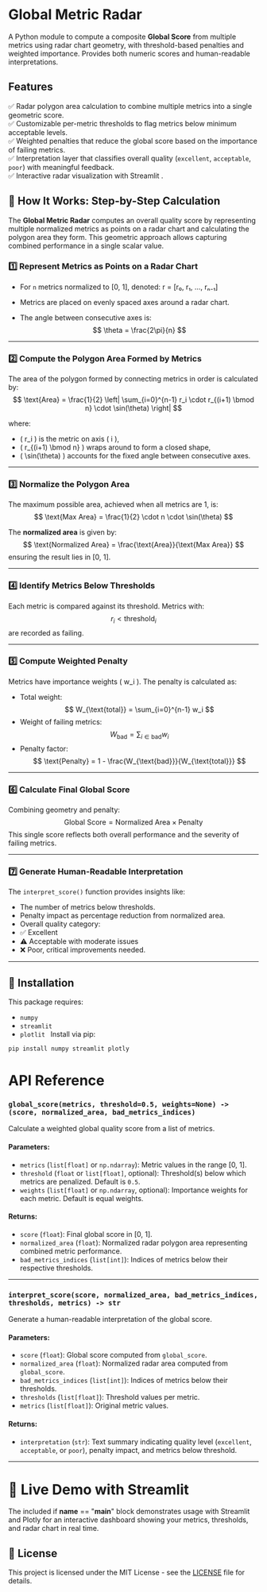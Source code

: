 # Global Metric Radar

A Python module to compute a composite **Global Score** from multiple metrics using radar chart geometry, with threshold-based penalties and weighted importance. Provides both numeric scores and human-readable interpretations.

##  Features

✅ Radar polygon area calculation to combine multiple metrics into a single geometric score.  
✅ Customizable per-metric thresholds to flag metrics below minimum acceptable levels.  
✅ Weighted penalties that reduce the global score based on the importance of failing metrics.  
✅ Interpretation layer that classifies overall quality (`excellent`, `acceptable`, `poor`) with meaningful feedback.  
✅ Interactive radar visualization with Streamlit .  

## 📐 How It Works: Step-by-Step Calculation

The **Global Metric Radar** computes an overall quality score by representing multiple normalized metrics as points on a radar chart and calculating the polygon area they form. This geometric approach allows capturing combined performance in a single scalar value.

### 1️⃣ Represent Metrics as Points on a Radar Chart

- For `n` metrics normalized to [0, 1], denoted:
r = [r₀, r₁, ..., rₙ₋₁]


- Metrics are placed on evenly spaced axes around a radar chart.
- The angle between consecutive axes is:
$$
\theta = \frac{2\pi}{n}
$$

---

### 2️⃣ Compute the Polygon Area Formed by Metrics

The area of the polygon formed by connecting metrics in order is calculated by:
$$
\text{Area} = \frac{1}{2} \left| \sum_{i=0}^{n-1} r_i \cdot r_{(i+1) \bmod n} \cdot \sin(\theta) \right|
$$

where:
- \( r_i \) is the metric on axis \( i \),
- \( r_{(i+1) \bmod n} \) wraps around to form a closed shape,
- \( \sin(\theta) \) accounts for the fixed angle between consecutive axes.

---

### 3️⃣ Normalize the Polygon Area

The maximum possible area, achieved when all metrics are 1, is:
$$
\text{Max Area} = \frac{1}{2} \cdot n \cdot \sin(\theta)
$$

The **normalized area** is given by:
$$
\text{Normalized Area} = \frac{\text{Area}}{\text{Max Area}}
$$
ensuring the result lies in [0, 1].

---

### 4️⃣ Identify Metrics Below Thresholds

Each metric is compared against its threshold. Metrics with:
$$
r_i < \text{threshold}_i
$$
are recorded as failing.

---

### 5️⃣ Compute Weighted Penalty

Metrics have importance weights \( w_i \). The penalty is calculated as:
- Total weight:
$$
W_{\text{total}} = \sum_{i=0}^{n-1} w_i
$$
- Weight of failing metrics:
$$
W_{\text{bad}} = \sum_{i \in \text{bad}} w_i
$$
- Penalty factor:
$$
\text{Penalty} = 1 - \frac{W_{\text{bad}}}{W_{\text{total}}}
$$

---

### 6️⃣ Calculate Final Global Score

Combining geometry and penalty:
$$
\text{Global Score} = \text{Normalized Area} \times \text{Penalty}
$$
This single score reflects both overall performance and the severity of failing metrics.

---

### 7️⃣ Generate Human-Readable Interpretation

The `interpret_score()` function provides insights like:
- The number of metrics below thresholds.
- Penalty impact as percentage reduction from normalized area.
- Overall quality category:
- ✅ Excellent
- ⚠️ Acceptable with moderate issues
- ❌ Poor, critical improvements needed.

---

## 🔧 Installation

This package requires:

- `numpy`
- `streamlit`
- `plotlit `
Install via pip:
```bash
pip install numpy streamlit plotly
```

# API Reference

### `global_score(metrics, threshold=0.5, weights=None) -> (score, normalized_area, bad_metrics_indices)`

Calculate a weighted global quality score from a list of metrics.

#### Parameters:

- `metrics` (`list[float]` or `np.ndarray`): Metric values in the range [0, 1].
- `threshold` (`float` or `list[float]`, optional): Threshold(s) below which metrics are penalized. Default is `0.5`.
- `weights` (`list[float]` or `np.ndarray`, optional): Importance weights for each metric. Default is equal weights.

#### Returns:

- `score` (`float`): Final global score in [0, 1].
- `normalized_area` (`float`): Normalized radar polygon area representing combined metric performance.
- `bad_metrics_indices` (`list[int]`): Indices of metrics below their respective thresholds.

---

### `interpret_score(score, normalized_area, bad_metrics_indices, thresholds, metrics) -> str`

Generate a human-readable interpretation of the global score.

#### Parameters:

- `score` (`float`): Global score computed from `global_score`.
- `normalized_area` (`float`): Normalized radar area computed from `global_score`.
- `bad_metrics_indices` (`list[int]`): Indices of metrics below their thresholds.
- `thresholds` (`list[float]`): Threshold values per metric.
- `metrics` (`list[float]`): Original metric values.

#### Returns:

- `interpretation` (`str`): Text summary indicating quality level (`excellent`, `acceptable`, or `poor`), penalty impact, and metrics below threshold.

---

# 🚀 Live Demo with Streamlit
The included if __name__ == "__main__" block demonstrates usage with Streamlit and Plotly for an interactive dashboard showing your metrics, thresholds, and radar chart in real time.


## 📄 License

This project is licensed under the MIT License - see the [LICENSE](LICENSE) file for details.
